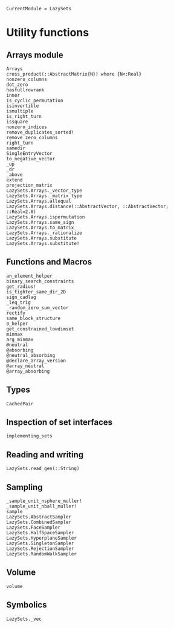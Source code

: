 ```@meta
CurrentModule = LazySets
```

# Utility functions

## Arrays module

```@docs
Arrays
cross_product(::AbstractMatrix{N}) where {N<:Real}
nonzero_columns
dot_zero
hasfullrowrank
inner
is_cyclic_permutation
isinvertible
ismultiple
is_right_turn
issquare
nonzero_indices
remove_duplicates_sorted!
remove_zero_columns
right_turn
samedir
SingleEntryVector
to_negative_vector
_up
_dr
_above
extend
projection_matrix
LazySets.Arrays._vector_type
LazySets.Arrays._matrix_type
LazySets.Arrays.allequal
LazySets.Arrays.distance(::AbstractVector, ::AbstractVector; ::Real=2.0)
LazySets.Arrays.ispermutation
LazySets.Arrays.same_sign
LazySets.Arrays.to_matrix
LazySets.Arrays._rationalize
LazySets.Arrays.substitute
LazySets.Arrays.substitute!
```

## Functions and Macros

```@docs
an_element_helper
binary_search_constraints
get_radius!
is_tighter_same_dir_2D
sign_cadlag
_leq_trig
_random_zero_sum_vector
rectify
same_block_structure
σ_helper
get_constrained_lowdimset
minmax
arg_minmax
@neutral
@absorbing
@neutral_absorbing
@declare_array_version
@array_neutral
@array_absorbing
```

## Types

```@docs
CachedPair
```

## Inspection of set interfaces

```@docs
implementing_sets
```

## Reading and writing

```@docs
LazySets.read_gen(::String)
```

## Sampling

```@docs
_sample_unit_nsphere_muller!
_sample_unit_nball_muller!
sample
LazySets.AbstractSampler
LazySets.CombinedSampler
LazySets.FaceSampler
LazySets.HalfSpaceSampler
LazySets.HyperplaneSampler
LazySets.SingletonSampler
LazySets.RejectionSampler
LazySets.RandomWalkSampler
```

## Volume

```@docs
volume
```

## Symbolics

```@docs
LazySets._vec
```
